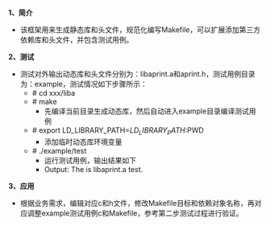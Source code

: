 **1、简介**
- 该框架用来生成静态库和头文件，规范化编写Makefile，可以扩展添加第三方依赖库和头文件，并包含测试用例。

**2、测试**
- 测试对外输出动态库和头文件分别为：libaprint.a和aprint.h，测试用例目录为：example，测试情况如下步骤所示：
    - \# cd xxx/liba
    - \# make
        - 先编译当前目录生成动态库，然后自动进入example目录编译测试用例
    - \# export LD_LIBRARY_PATH=$LD_LIBRARY_PATH:$PWD
        - 添加临时动态库环境变量
    - \# ./example/test
        - 运行测试用例，输出结果如下
        - Output: The is libaprint.a test.

**3、应用**
- 根据业务需求，编辑对应c和h文件，修改Makefile目标和依赖对象名称，再对应调整example测试用例c和Makefile，参考第二步测试过程进行验证。
